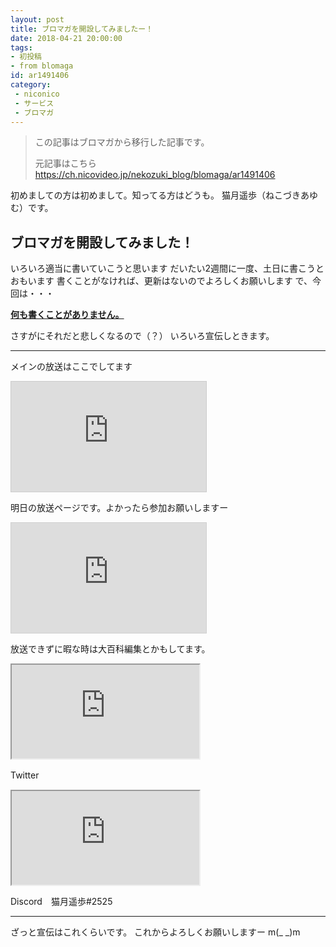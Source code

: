 ```yaml
---
layout: post
title: ブロマガを開設してみましたー！
date: 2018-04-21 20:00:00
tags: 
- 初投稿
- from blomaga
id: ar1491406
category:
 - niconico
 - サービス
 - ブロマガ
---
```

> この記事はブロマガから移行した記事です。
>
> 元記事はこちら
> https://ch.nicovideo.jp/nekozuki_blog/blomaga/ar1491406

初めましての方は初めまして。知ってる方はどうも。
猫月遥歩（ねこづきあゆむ）です。

<!-- more -->

## ブロマガを開設してみました！
いろいろ適当に書いていこうと思います
だいたい2週間に一度、土日に書こうとおもいます
書くことがなければ、更新はないのでよろしくお願いします
で、今回は・・・

<u>**何も書くことがありません。**</u>

さすがにそれだと悲しくなるので（？）
いろいろ宣伝しときます。

---

メインの放送はここでしてます
<iframe width="312" height="176" src="https://com.nicovideo.jp/thumb_community/co3567180" scrolling="no" style="border:solid 1px #CCC;" frameborder="0"><a href="https://com.nicovideo.jp/community/co3567180">【ニコニコ動画】ねこが集まる放送局</a></iframe>

明日の放送ページです。よかったら参加お願いしますー
<iframe width="312" height="176" src="https://live.nicovideo.jp/embed/lv312612229" scrolling="no" style="border:solid 1px #d0d0d0; background-color: #f6f6f6;" frameborder="0"><a href="https://live.nicovideo.jp/watch/lv312612229">【Minecraft/TCT】人狼やりまー【参加者募集中】</a></iframe>

放送できずに暇な時は大百科編集とかもしてます。
<iframe 
  class="blogcard"
  src="https://hatenablog-parts.com/embed?url=http://dic.nicovideo.jp/u/45048152">
</iframe>

Twitter　
<iframe 
  class="blogcard"
  src="https://hatenablog-parts.com/embed?url=https://twitter.com/nekozuki_2525">
</iframe>

Discord　猫月遥歩#2525

---
ざっと宣伝はこれくらいです。
これからよろしくお願いしますー m(_ _)m

